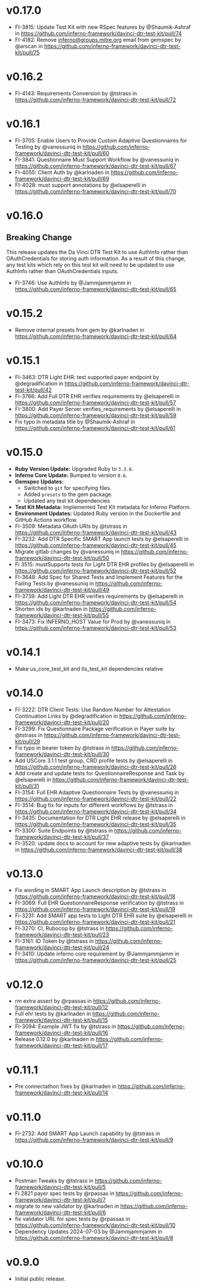 # v0.17.0
* FI-3815: Update Test Kit with new RSpec features by @Shaumik-Ashraf in https://github.com/inferno-framework/davinci-dtr-test-kit/pull/74
* FI-4182: Remove inferno@groups.mitre.org email from gemspec by @arscan in https://github.com/inferno-framework/davinci-dtr-test-kit/pull/75

# v0.16.2
* FI-4143: Requirements Conversion by @tstrass in https://github.com/inferno-framework/davinci-dtr-test-kit/pull/72

# v0.16.1
* FI-3705: Enable Users to Provide Custom Adaptive Questionnaires for Testing by @vanessuniq in https://github.com/inferno-framework/davinci-dtr-test-kit/pull/60
* FI-3841: Questionnaire Must Support Workflow by @vanessuniq in https://github.com/inferno-framework/davinci-dtr-test-kit/pull/67
* FI-4055: Client Auth by @karlnaden in https://github.com/inferno-framework/davinci-dtr-test-kit/pull/69
* FI-4028: must support annotations by @elsaperelli in https://github.com/inferno-framework/davinci-dtr-test-kit/pull/70

# v0.16.0
## Breaking Change
This release updates the Da Vinci DTR Test Kit to use AuthInfo rather than
OAuthCredentials for storing auth information. As a result of this change, any
test kits which rely on this test kit will need to be updated to use AuthInfo
rather than OAuthCredentials inputs.

* FI-3746: Use AuthInfo by @Jammjammjamm in https://github.com/inferno-framework/davinci-dtr-test-kit/pull/65

# v0.15.2
* Remove internal presets from gem by @karlnaden in https://github.com/inferno-framework/davinci-dtr-test-kit/pull/64

# v0.15.1
* FI-3463: DTR Light EHR: test supported payer endpoint by @degradification in https://github.com/inferno-framework/davinci-dtr-test-kit/pull/42
* Fi-3766: Add Full DTR EHR verifies requirements by @elsaperelli in https://github.com/inferno-framework/davinci-dtr-test-kit/pull/57
* FI-3800: Add Payer Server verifies_requirements by @elsaperelli in https://github.com/inferno-framework/davinci-dtr-test-kit/pull/59
* Fix typo in metadata title by @Shaumik-Ashraf in https://github.com/inferno-framework/davinci-dtr-test-kit/pull/61


# v0.15.0
* **Ruby Version Update:** Upgraded Ruby to `3.3.6`.
* **Inferno Core Update:** Bumped to version `0.6`.
* **Gemspec Updates:**
  * Switched to `git` for specifying files.
  * Added `presets` to the gem package.
  * Updated any test kit dependencies
* **Test Kit Metadata:** Implemented Test Kit metadata for Inferno Platform.
* **Environment Updates:** Updated Ruby version in the Dockerfile and GitHub Actions workflow.
* FI-3509: Metadata OAuth URIs by @tstrass in https://github.com/inferno-framework/davinci-dtr-test-kit/pull/43
* FI-3232: Add DTR Specific SMART App launch tests by @elsaperelli in https://github.com/inferno-framework/davinci-dtr-test-kit/pull/45
* Migrate gitlab changes by @vanessuniq in https://github.com/inferno-framework/davinci-dtr-test-kit/pull/50
* Fi 3515: mustSupports tests for Light DTR EHR profiles by @elsaperelli in https://github.com/inferno-framework/davinci-dtr-test-kit/pull/52
* FI-3648: Add Spec for Shared Tests and Implement Features for the Failing Tests by @vanessuniq in https://github.com/inferno-framework/davinci-dtr-test-kit/pull/49
* FI-3739: Add Light DTR EHR verifies  requirements  by @elsaperelli in https://github.com/inferno-framework/davinci-dtr-test-kit/pull/54
* Shorten ids by @karlnaden in https://github.com/inferno-framework/davinci-dtr-test-kit/pull/55
* FI-3473: Fix INFERNO_HOST Value for Prod by @vanessuniq in https://github.com/inferno-framework/davinci-dtr-test-kit/pull/53

# v0.14.1
* Make us_core_test_kit and tls_test_kit dependencies relative

# v0.14.0
* FI-3222: DTR Client Tests: Use Random Number for Attestation Continuation Links by @degradification in https://github.com/inferno-framework/davinci-dtr-test-kit/pull/20
* FI-3299: Fix Questionnaire Package verification in Payer suite by @tstrass in https://github.com/inferno-framework/davinci-dtr-test-kit/pull/29
* Fix typo in bearer token by @tstrass in https://github.com/inferno-framework/davinci-dtr-test-kit/pull/30
* Add USCore 3.1.1 test group, CRD profile tests by @elsaperelli in https://github.com/inferno-framework/davinci-dtr-test-kit/pull/26
* Add create and update tests for QuestionnaireResponse and Task by @elsaperelli in https://github.com/inferno-framework/davinci-dtr-test-kit/pull/31
* FI-3154: Full EHR Adaptive Questionnaire Tests by @vanessuniq in https://github.com/inferno-framework/davinci-dtr-test-kit/pull/22
* FI-3514: Bug fix for inputs for different workflows by @tstrass in https://github.com/inferno-framework/davinci-dtr-test-kit/pull/34
* FI-3435: Documentation for DTR Light EHR release by @elsaperelli in https://github.com/inferno-framework/davinci-dtr-test-kit/pull/35
* FI-3300: Suite Endpoints by @tstrass in https://github.com/inferno-framework/davinci-dtr-test-kit/pull/37
* FI-3520: update docs to account for new adaptive tests by @karlnaden in https://github.com/inferno-framework/davinci-dtr-test-kit/pull/38

# v0.13.0
* Fix wording in SMART App Launch description by @tstrass in https://github.com/inferno-framework/davinci-dtr-test-kit/pull/18
* FI-3069: Full EHR QuestionnaireResponse verification by @tstrass in https://github.com/inferno-framework/davinci-dtr-test-kit/pull/19
* Fi-3231: Add SMART app tests to Light DTR EHR suite by @elsaperelli in https://github.com/inferno-framework/davinci-dtr-test-kit/pull/21
* FI-3270: CI, Rubocop by @tstrass in https://github.com/inferno-framework/davinci-dtr-test-kit/pull/23
* FI-3161: ID Token by @tstrass in https://github.com/inferno-framework/davinci-dtr-test-kit/pull/24
* FI-3410: Update inferno core requirement by @Jammjammjamm in https://github.com/inferno-framework/davinci-dtr-test-kit/pull/25

# v0.12.0
* rm extra assert by @rpassas in https://github.com/inferno-framework/davinci-dtr-test-kit/pull/12
* Full ehr tests by @karlnaden in https://github.com/inferno-framework/davinci-dtr-test-kit/pull/15
* FI-3094: Example JWT fix by @tstrass in https://github.com/inferno-framework/davinci-dtr-test-kit/pull/16
* Release 0.12.0 by @karlnaden in https://github.com/inferno-framework/davinci-dtr-test-kit/pull/17

# v0.11.1
* Pre connectathon fixes by @karlnaden in https://github.com/inferno-framework/davinci-dtr-test-kit/pull/14

# v0.11.0
* FI-2732: Add SMART App Launch capability by @tstrass in https://github.com/inferno-framework/davinci-dtr-test-kit/pull/9

# v0.10.0
* Postman Tweaks by @tstrass in https://github.com/inferno-framework/davinci-dtr-test-kit/pull/5
* Fi 2821 payer spec tests by @rpassas in https://github.com/inferno-framework/davinci-dtr-test-kit/pull/7
* migrate to new validator by @karlnaden in https://github.com/inferno-framework/davinci-dtr-test-kit/pull/6
* fix validator URL for spec tests by @rpassas in https://github.com/inferno-framework/davinci-dtr-test-kit/pull/10
* Dependency Updates 2024-07-03 by @Jammjammjamm in https://github.com/inferno-framework/davinci-dtr-test-kit/pull/8


# v0.9.0

* Initial public release.
